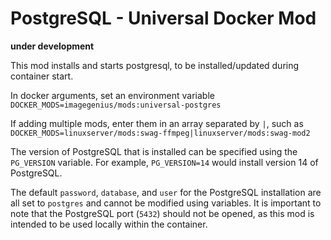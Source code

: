 # PostgreSQL - Universal Docker Mod

**under development**

This mod installs and starts postgresql, to be installed/updated during container start.

In docker arguments, set an environment variable `DOCKER_MODS=imagegenius/mods:universal-postgres`

If adding multiple mods, enter them in an array separated by `|`, such as `DOCKER_MODS=linuxserver/mods:swag-ffmpeg|linuxserver/mods:swag-mod2`

The version of PostgreSQL that is installed can be specified using the `PG_VERSION` variable. For example, `PG_VERSION=14` would install version 14 of PostgreSQL. 

The default `password`, `database`, and `user` for the PostgreSQL installation are all set to `postgres` and cannot be modified using variables. It is important to note that the PostgreSQL port (`5432`) should not be opened, as this mod is intended to be used locally within the container.